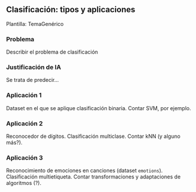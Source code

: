 
## Clasificación: tipos y aplicaciones

Plantilla: TemaGenérico

### Problema
Describir el problema de clasificación

### Justificación de IA
Se trata de predecir...

### Aplicación 1
Dataset en el que se aplique clasificación binaria. Contar SVM, por ejemplo.

### Aplicación 2
Reconocedor de dígitos. Clasificación multiclase. Contar kNN (y alguno más?).

### Aplicación 3
Reconocimiento de emociones en canciones (dataset `emotions`). Clasificación multietiqueta. Contar transformaciones y adaptaciones de algoritmos (?).

